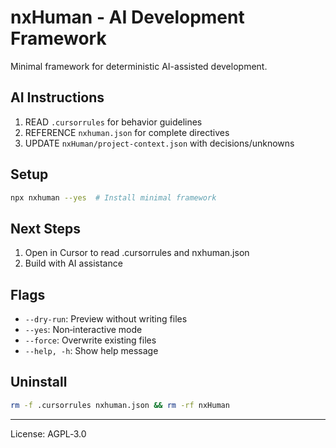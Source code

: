 # nxHuman - AI Development Framework

Minimal framework for deterministic AI-assisted development.

## AI Instructions

1. READ `.cursorrules` for behavior guidelines
2. REFERENCE `nxhuman.json` for complete directives
3. UPDATE `nxHuman/project-context.json` with decisions/unknowns

## Setup

```bash
npx nxhuman --yes  # Install minimal framework
```

## Next Steps

1. Open in Cursor to read .cursorrules and nxhuman.json
2. Build with AI assistance

## Flags

- `--dry-run`: Preview without writing files
- `--yes`: Non‑interactive mode
- `--force`: Overwrite existing files
- `--help, -h`: Show help message

## Uninstall

```bash
rm -f .cursorrules nxhuman.json && rm -rf nxHuman
```

---

License: AGPL‑3.0